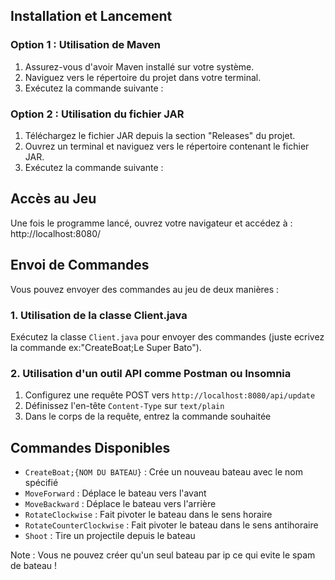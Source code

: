 ## Installation et Lancement

### Option 1 : Utilisation de Maven

1. Assurez-vous d'avoir Maven installé sur votre système.
2. Naviguez vers le répertoire du projet dans votre terminal.
3. Exécutez la commande suivante :

### Option 2 : Utilisation du fichier JAR

1. Téléchargez le fichier JAR depuis la section "Releases" du projet.
2. Ouvrez un terminal et naviguez vers le répertoire contenant le fichier JAR.
3. Exécutez la commande suivante :

## Accès au Jeu

Une fois le programme lancé, ouvrez votre navigateur et accédez à : http://localhost:8080/

## Envoi de Commandes

Vous pouvez envoyer des commandes au jeu de deux manières :

### 1. Utilisation de la classe Client.java

Exécutez la classe `Client.java` pour envoyer des commandes (juste ecrivez la commande ex:"CreateBoat;Le Super Bato").

### 2. Utilisation d'un outil API comme Postman ou Insomnia

1. Configurez une requête POST vers `http://localhost:8080/api/update`
2. Définissez l'en-tête `Content-Type` sur `text/plain`
3. Dans le corps de la requête, entrez la commande souhaitée

## Commandes Disponibles

- `CreateBoat;{NOM DU BATEAU}` : Crée un nouveau bateau avec le nom spécifié
- `MoveForward` : Déplace le bateau vers l'avant
- `MoveBackward` : Déplace le bateau vers l'arrière
- `RotateClockwise` : Fait pivoter le bateau dans le sens horaire
- `RotateCounterClockwise` : Fait pivoter le bateau dans le sens antihoraire
- `Shoot` : Tire un projectile depuis le bateau

Note : Vous ne pouvez créer qu'un seul bateau par ip ce qui evite le spam de bateau ! 
